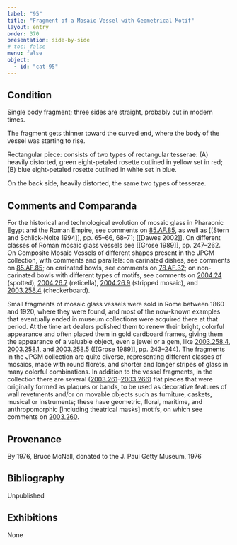 ```yaml
---
label: "95"
title: "Fragment of a Mosaic Vessel with Geometrical Motif"
layout: entry
order: 370
presentation: side-by-side
# toc: false
menu: false
object:
  - id: "cat-95"
---
```


## Condition

Single body fragment; three sides are straight, probably cut in modern times.

The fragment gets thinner toward the curved end, where the body of the vessel was starting to rise.

Rectangular piece: consists of two types of rectangular tesserae: (A) heavily distorted, green eight-petaled rosette outlined in yellow set in red; (B) blue eight-petaled rosette outlined in white set in blue.

On the back side, heavily distorted, the same two types of tesserae.

## Comments and Comparanda

For the historical and technological evolution of mosaic glass in Pharaonic Egypt and the Roman Empire, see comments on [85.AF.85](#cat), as well as [[Stern and Schlick-Nolte 1994]], pp. 65–66, 68–71; [[Dawes 2002]]. On different classes of Roman mosaic glass vessels see [[Grose 1989]], pp. 247–262. On Composite Mosaic Vessels of different shapes present in the JPGM collection, with comments and parallels: on carinated dishes, see comments on [85.AF.85](#cat); on carinated bowls, see comments on [78.AF.32](#cat); on non-carinated bowls with different types of motifs, see comments on [2004.24](#cat) (spotted), [2004.26.7](#cat) (reticella), [2004.26.9](#cat) (stripped mosaic), and [2003.258.4](#cat) (checkerboard).

Small fragments of mosaic glass vessels were sold in Rome between 1860 and 1920, where they were found, and most of the now-known examples that eventually ended in museum collections were acquired there at that period. At the time art dealers polished them to renew their bright, colorful appearance and often placed them in gold cardboard frames, giving them the appearance of a valuable object, even a jewel or a gem, like [2003.258.4](#cat), [2003.258.1](#cat), and [2003.258.5](#cat) ([[Grose 1989]], pp. 243–244). The fragments in the JPGM collection are quite diverse, representing different classes of mosaics, made with round florets, and shorter and longer stripes of glass in many colorful combinations. In addition to the vessel fragments, in the collection there are several ([2003.261](#cat)–[2003.266](#cat)) flat pieces that were originally formed as plaques or bands, to be used as decorative features of wall revetments and/or on movable objects such as furniture, caskets, musical or instruments; these have geometric, floral, maritime, and anthropomorphic \[including theatrical masks\] motifs, on which see comments on [2003.260](#cat).

## Provenance

By 1976, Bruce McNall, donated to the J. Paul Getty Museum, 1976

## Bibliography

Unpublished

## Exhibitions

None